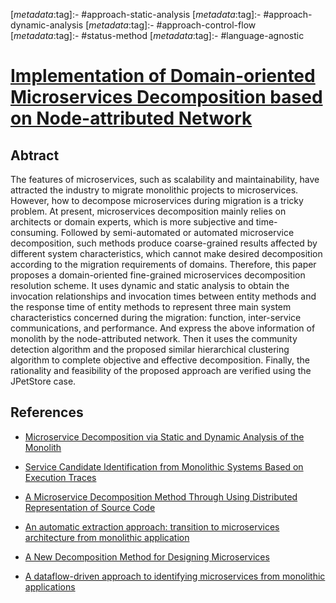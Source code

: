 <!-- deno-fmt-ignore-start -->

[_metadata_:tag]:- #approach-static-analysis
[_metadata_:tag]:- #approach-dynamic-analysis
[_metadata_:tag]:- #approach-control-flow
[_metadata_:tag]:- #status-method
[_metadata_:tag]:- #language-agnostic

<!-- deno-fmt-ignore-end -->

# [Implementation of Domain-oriented Microservices Decomposition based on Node-attributed Network](https://doi.org/10.1145/3524304.3524325)

## Abtract

The features of microservices, such as scalability and maintainability, have
attracted the industry to migrate monolithic projects to microservices. However,
how to decompose microservices during migration is a tricky problem. At present,
microservices decomposition mainly relies on architects or domain experts, which
is more subjective and time-consuming. Followed by semi-automated or automated
microservice decomposition, such methods produce coarse-grained results affected
by different system characteristics, which cannot make desired decomposition
according to the migration requirements of domains. Therefore, this paper
proposes a domain-oriented fine-grained microservices decomposition resolution
scheme. It uses dynamic and static analysis to obtain the invocation
relationships and invocation times between entity methods and the response time
of entity methods to represent three main system characteristics concerned
during the migration: function, inter-service communications, and performance.
And express the above information of monolith by the node-attributed network.
Then it uses the community detection algorithm and the proposed similar
hierarchical clustering algorithm to complete objective and effective
decomposition. Finally, the rationality and feasibility of the proposed approach
are verified using the JPetStore case.

## References

- [Microservice Decomposition via Static and Dynamic Analysis of the Monolith](./microservice-decomposition-via-static-and-dynamic-analysis-of-the-monolith.md)

- [Service Candidate Identification from Monolithic Systems Based on Execution Traces](./service-candidate-identification-from-monolithic-systems-based-on-execution-traces.md)

- [A Microservice Decomposition Method Through Using Distributed Representation of Source Code](./a-microservice-decomposition-method-through-using-distributed-representation-of-source-code.md)

- [An automatic extraction approach: transition to microservices architecture from monolithic application](./an-automatic-extraction-approach-transition-to-microservices-architecture-from-monolithic-application.md)

- [A New Decomposition Method for Designing Microservices](./a-new-decomposition-method-for-designing-microservices.md)

- [A dataflow-driven approach to identifying microservices from monolithic applications](./a-dataflow-driven-approach-to-identifying-microservices-from-monolithic-applications.md)
